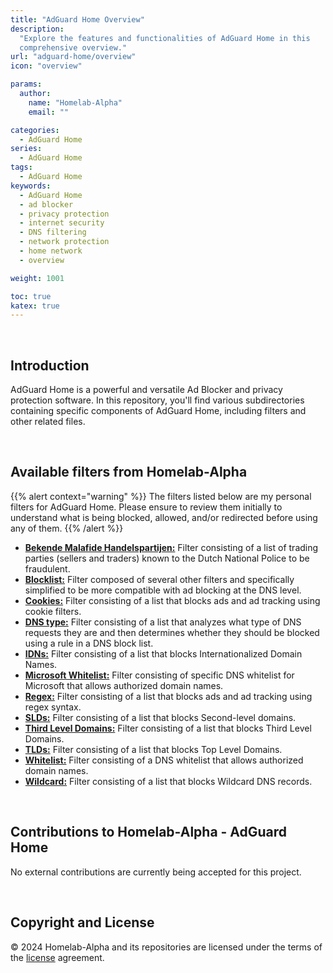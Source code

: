 ```yaml
---
title: "AdGuard Home Overview"
description:
  "Explore the features and functionalities of AdGuard Home in this
  comprehensive overview."
url: "adguard-home/overview"
icon: "overview"

params:
  author:
    name: "Homelab-Alpha"
    email: ""

categories:
  - AdGuard Home
series:
  - AdGuard Home
tags:
  - AdGuard Home
keywords:
  - AdGuard Home
  - ad blocker
  - privacy protection
  - internet security
  - DNS filtering
  - network protection
  - home network
  - overview

weight: 1001

toc: true
katex: true
---
```


<br />

## Introduction

AdGuard Home is a powerful and versatile Ad Blocker and privacy protection
software. In this repository, you'll find various subdirectories containing
specific components of AdGuard Home, including filters and other related files.

<br />

## Available filters from Homelab-Alpha

{{% alert context="warning" %}} The filters listed below are my personal filters
for AdGuard Home. Please ensure to review them initially to understand what is
being blocked, allowed, and/or redirected before using any of them.
{{% /alert %}}

- [**Bekende Malafide Handelspartijen:**] Filter consisting of a list of trading
  parties (sellers and traders) known to the Dutch National Police to be
  fraudulent.
- [**Blocklist:**] Filter composed of several other filters and specifically
  simplified to be more compatible with ad blocking at the DNS level.
- [**Cookies:**] Filter consisting of a list that blocks ads and ad tracking
  using cookie filters.
- [**DNS type:**] Filter consisting of a list that analyzes what type of DNS
  requests they are and then determines whether they should be blocked using a
  rule in a DNS block list.
- [**IDNs:**] Filter consisting of a list that blocks Internationalized Domain
  Names.
- [**Microsoft Whitelist:**] Filter consisting of specific DNS whitelist for
  Microsoft that allows authorized domain names.
- [**Regex:**] Filter consisting of a list that blocks ads and ad tracking using
  regex syntax.
- [**SLDs:**] Filter consisting of a list that blocks Second-level domains.
- [**Third Level Domains:**] Filter consisting of a list that blocks Third Level
  Domains.
- [**TLDs:**] Filter consisting of a list that blocks Top Level Domains.
- [**Whitelist:**] Filter consisting of a DNS whitelist that allows authorized
  domain names.
- [**Wildcard:**] Filter consisting of a list that blocks Wildcard DNS records.

<br />

## Contributions to Homelab-Alpha - AdGuard Home

No external contributions are currently being accepted for this project.

<br />

## Copyright and License

&copy; 2024 Homelab-Alpha and its repositories are licensed under the terms of
the [license] agreement.

[license]: docs/../../help/license.md
[**Bekende Malafide Handelspartijen:**]:
  https://raw.githubusercontent.com/homelab-alpha/adguard-home/main/filters/bekende_malafide_handelspartijen.txt
[**Blocklist:**]:
  https://raw.githubusercontent.com/homelab-alpha/adguard-home/main/filters/blocklist.txt
[**Cookies:**]:
  https://raw.githubusercontent.com/homelab-alpha/adguard-home/main/filters/cookies.txt
[**DNS type:**]:
  https://raw.githubusercontent.com/homelab-alpha/adguard-home/main/filters/dns_type.txt
[**IDNs:**]:
  https://raw.githubusercontent.com/homelab-alpha/adguard-home/main/filters/idns.txt
[**Microsoft Whitelist:**]:
  https://raw.githubusercontent.com/homelab-alpha/adguard-home/main/filters/microsoft_whitelist.txt
[**Regex:**]:
  https://raw.githubusercontent.com/homelab-alpha/adguard-home/main/filters/regex.txt
[**SLDs:**]:
  https://raw.githubusercontent.com/homelab-alpha/adguard-home/main/filters/slds.txt
[**Third Level Domains:**]:
  https://raw.githubusercontent.com/homelab-alpha/adguard-home/main/filters/third_level_domains.txt
[**TLDs:**]:
  https://raw.githubusercontent.com/homelab-alpha/adguard-home/main/filters/tlds.txt
[**Whitelist:**]:
  https://raw.githubusercontent.com/homelab-alpha/adguard-home/main/filters/whitelist.txt
[**Wildcard:**]:
  https://raw.githubusercontent.com/homelab-alpha/adguard-home/main/filters/wildcard.txt
